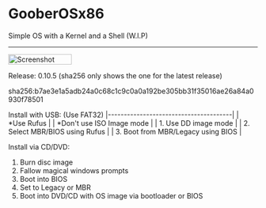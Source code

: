 # GooberOSx86
Simple OS with a Kernel and a Shell (W.I.P)

________________________________

<img width="128" height="21" alt="Screenshot 2025-07-12 212951" src="https://github.com/user-attachments/assets/2c69725e-ff7d-45ca-b3e6-30fc4e05b50a" />

Release: 0.10.5 (sha256 only shows the one for the latest release)

sha256:b7ae3e1a5adb24a0c68c1c9c0a0a192be305bb31f35016ae26a84a0930f78501

  Install with USB:  (Use FAT32)
|---------------------------------------|
|    *Use Rufus                         |
|       *Don't use ISO Image mode       |
|    1. Use DD image mode               |
|    2. Select MBR/BIOS using Rufus     |
|    3. Boot from MBR/Legacy using BIOS |


  
  Install via CD/DVD:

  1. Burn disc image
  2. Fallow magical windows prompts
  3. Boot into BIOS
  4. Set to Legacy or MBR
  5. Boot into DVD/CD with OS image via bootloader or BIOS

  
      
